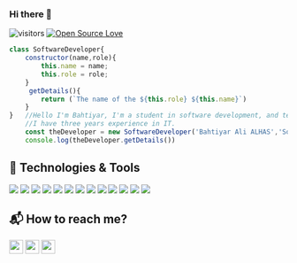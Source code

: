 ### Hi there 👋
![visitors](https://visitor-badge.laobi.icu/badge?page_id=alhas.alhas) [![Open Source Love](https://badges.frapsoft.com/os/v1/open-source.svg?v=102)](https://github.com/ellerbrock/open-source-badge/)

```Javascript
class SoftwareDeveloper{
    constructor(name,role){
        this.name = name;
        this.role = role;
    }
     getDetails(){
        return (`The name of the ${this.role} ${this.name}`)
    }
}   //Hello I'm Bahtiyar, I'm a student in software development, and technology enthusiastic.
    //I have three years experience in IT.
    const theDeveloper = new SoftwareDeveloper('Bahtiyar Ali ALHAS','Software Developer');
    console.log(theDeveloper.getDetails())
```

## 🔧 Technologies & Tools

![](https://img.shields.io/badge/OS-Linux-informational?style=flat&logo=linux&logoColor=white&color=6aa6f8)
![](https://img.shields.io/badge/Editor-VS_Code-informational?style=flat&logo=visual-studio-code&logoColor=blue&color=6aa6f8) ![](https://img.shields.io/badge/Editor-Intellij-informational?style=flat&logo=intellijidea&logoColor=black&color=6aa6f8)
![](https://img.shields.io/badge/Code-Java-informational?style=flat&logo=java&logoColor=brown&color=6aa6f8) ![](https://img.shields.io/badge/Code-JavaScript-informational?style=flat&logo=javascript&logoColor=yellow&color=yellow)
![](https://img.shields.io/badge/Code-Express-informational?style=flat&logo=express&logoColor=white&color=6aa6f8) ![](https://img.shields.io/badge/Code-React-informational?style=flat&logo=react&logoColor=blue&color=6aa6f8) ![](https://img.shields.io/badge/Code-Selenium-informational?style=flat&logo=selenium&logoColor=green&color=6aa6f8) ![](https://img.shields.io/badge/Code-Spring-informational?style=flat&logo=spring&logoColor=green&color=green)
    ![](https://img.shields.io/badge/Shell-Bash-informational?style=flat&logo=gnu-bash&logoColor=black&color=darkgreen) ![](https://img.shields.io/badge/Tools-Docker-informational?style=flat&logo=docker&logoColor=blue&color=6aa6f8) ![](https://img.shields.io/badge/SQL-MongoDB-informational?style=flat&logo=mongodb&logoColor=green&color=green) ![](https://img.shields.io/badge/Cloud-Azure-informational?style=flat&logo=microsoftazure&logoColor=blue&color=6aa6f8)

## 📬 How to reach me?

<p><a href="https://www.twitter.com/bahtiyaralhas"><img src="https://img.shields.io/badge/twitter-%231DA1F2.svg?&style=for-the-badge&logo=twitter&logoColor=white" height=25></a> <a href="https://www.linkedin.com/in/alhas/"><img src="https://img.shields.io/badge/linkedin-%230077B5.svg?&style=for-the-badge&logo=linkedin&logoColor=white" height=25></a> <a href="https://www.instagram.com/bahtiyar.alhas/"><img src="https://img.shields.io/badge/instagram-%23E4405F.svg?&style=for-the-badge&logo=instagram&logoColor=white" height=25></a>
